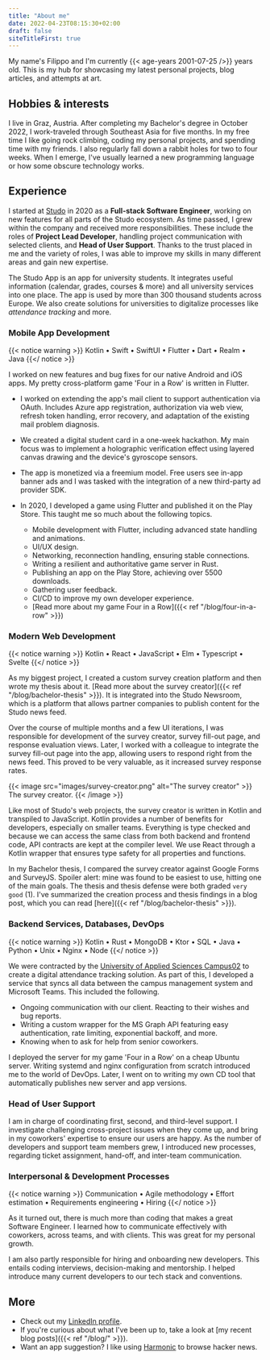 ```yaml
---
title: "About me"
date: 2022-04-23T08:15:30+02:00
draft: false
siteTitleFirst: true
---
```


My name's Filippo and I'm currently {{< age-years 2001-07-25 />}} years old. This is my hub for showcasing my latest personal projects, blog articles, and attempts at art.

## Hobbies & interests
I live in Graz, Austria. After completing my Bachelor's degree in October 2022, I work-traveled through Southeast Asia for five months. In my free time I like going rock climbing, coding my personal projects, and spending time with my friends. I also regularly fall down a rabbit holes for two to four weeks. When I emerge, I've usually learned a new programming language or how some obscure technology works.


## Experience

I started at [Studo](https://studo.com/en/) in 2020 as a **Full-stack Software Engineer**, working on new features for all parts of the Studo ecosystem. As time passed, I grew within the company and received more responsibilities. These include the roles of **Project Lead Developer**, handling project communication with selected clients, and **Head of User Support**. Thanks to the trust placed in me and the variety of roles, I was able to improve my skills in many different areas and gain new expertise.

The Studo App is an app for university students. It integrates useful information (calendar, grades, courses & more) and all university services into one place. The app is used by more than 300 thousand students across Europe. We also create solutions for universities to digitalize processes like *attendance tracking* and more.


### Mobile App Development
{{< notice warning >}}
Kotlin • Swift • SwiftUI • Flutter • Dart • Realm • Java
{{</ notice >}}

I worked on new features and bug fixes for our native Android and iOS apps. My pretty cross-platform game 'Four in a Row' is written in Flutter.

- I worked on extending the app's mail client to support authentication via OAuth. Includes Azure app registration, authorization via web view, refresh token handling, error recovery, and adaptation of the existing mail problem diagnosis.

- We created a digital student card in a one-week hackathon. My main focus was to implement a holographic verification effect using layered canvas drawing and the device's gyroscope sensors.

- The app is monetized via a freemium model. Free users see in-app banner ads and I was tasked with the integration of a new third-party ad provider SDK. 

- In 2020, I developed a game using Flutter and published it on the Play Store. This taught me so much about the following topics.
    - Mobile development with Flutter, including advanced state handling and animations.
    - UI/UX design.
    - Networking, reconnection handling, ensuring stable connections.
    - Writing a resilient and authoritative game server in Rust.
    - Publishing an app on the Play Store, achieving over 5500 downloads.
    - Gathering user feedback.
    - CI/CD to improve my own developer experience.
    - [Read more about my game Four in a Row]({{< ref "/blog/four-in-a-row" >}})


### Modern Web Development
{{< notice warning >}}
Kotlin • React • JavaScript • Elm • Typescript • Svelte
{{</ notice >}}

As my biggest project, I created a custom survey creation platform and then wrote my thesis about it. [Read more about the survey creator]({{< ref "/blog/bachelor-thesis" >}}). It is integrated into the Studo Newsroom, which is a platform that allows partner companies to publish content for the Studo news feed. 

Over the course of multiple months and a few UI iterations, I was responsible for development of the survey creator, survey fill-out page, and response evaluation views. Later, I worked with a colleague to integrate the survey fill-out page into the app, allowing users to respond right from the news feed. This proved to be very valuable, as it increased survey response rates. 

{{< image src="images/survey-creator.png" alt="The survey creator" >}}
    The survey creator.
{{< /image >}}

Like most of Studo's web projects, the survey creator is written in Kotlin and transpiled to JavaScript. Kotlin provides a number of benefits for developers, especially on smaller teams. Everything is type checked and because we can access the same class from both backend and frontend code, API contracts are kept at the compiler level. We use React through a Kotlin wrapper that ensures type safety for all properties and functions.

In my Bachelor thesis, I compared the survey creator against Google Forms and SurveyJS. Spoiler alert: mine was found to be easiest to use, hitting one of the main goals. The thesis and thesis defense were both graded `very good` (1). I've summarized the creation process and thesis findings in a blog post, which you can read [here]({{< ref "/blog/bachelor-thesis" >}}). 


### Backend Services, Databases, DevOps
{{< notice warning >}}
Kotlin • Rust • MongoDB • Ktor • SQL • Java • Python • Unix • Nginx • Node
{{</ notice >}}

We were contracted by the [University of Applied Sciences Campus02](https://en.campus02.at/) to create a digital attendance tracking solution. As part of this, I developed a service that syncs all data between the campus management system and Microsoft Teams. This included the following.
- Ongoing communication with our client. Reacting to their wishes and bug reports.
- Writing a custom wrapper for the MS Graph API featuring easy authentication, rate limiting, exponential backoff, and more.
- Knowing when to ask for help from senior coworkers.

I deployed the server for my game 'Four in a Row' on a cheap Ubuntu server. Writing systemd and nginx configuration from scratch introduced me to the world of DevOps. Later, I went on to writing my own CD tool that automatically publishes new server and app versions.


### Head of User Support

I am in charge of coordinating first, second, and third-level support. I investigate challenging cross-project issues when they come up, and bring in my coworkers' expertise to ensure our users are happy. As the number of developers and support team members grew, I introduced new processes, regarding ticket assignment, hand-off, and inter-team communication.


### Interpersonal & Development Processes

{{< notice warning >}}
Communication  • Agile methodology • Effort estimation • Requirements engineering • Hiring
{{</ notice >}}

As it turned out, there is much more than coding that makes a great Software Engineer. I learned how to communicate effectively with coworkers, across teams, and with clients. This was great for my personal growth.

I am also partly responsible for hiring and onboarding new developers. This entails coding interviews, decision-making and mentorship. I helped introduce many current developers to our tech stack and conventions.


## More
- Check out my [LinkedIn profile](https://linkedin.com/in/filippo-orru).
- If you're curious about what I've been up to, take a look at [my recent blog posts]({{< ref "/blog/" >}}).
- Want an app suggestion? I like using [Harmonic](https://play.google.com/store/apps/details?id=com.simon.harmonichackernews&hl=en) to browse hacker news.